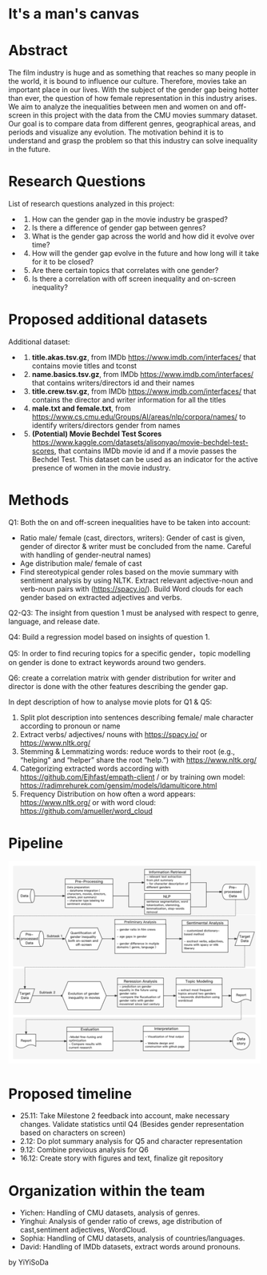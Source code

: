 # It's a man's canvas

# Abstract 

The film industry is huge and as something that reaches so many people in the world, it is bound to influence our culture. Therefore, movies take an important place in our lives. With the subject of the gender gap being hotter than ever, the question of how female representation in this industry arises.  We aim to analyze the inequalities between men and women on and off-screen in this project with the data from the CMU movies summary dataset. Our goal is to compare data from different genres, geographical areas, and periods and visualize any evolution. The motivation behind it is to understand and grasp the problem so that this industry can solve inequality in the future. 


# Research Questions 

List of research questions analyzed in this project:
- 1. How can the gender gap in the movie industry be grasped?
- 2. Is there a difference of gender gap between genres?
- 3. What is the gender gap across the world and how did it evolve over time?
- 4. How will the gender gap evolve in the future and how long will it take for it to be closed?
- 5. Are there certain topics that correlates with one gender?
- 6. Is there a correlation with off screen inequality and on-screen inequality?

# Proposed additional datasets 
Additional dataset: 

- 1. **title.akas.tsv.gz**, from IMDb https://www.imdb.com/interfaces/ that contains movie titles and tconst
- 2. **name.basics.tsv.gz**, from IMDb https://www.imdb.com/interfaces/ that contains writers/directors id and their names
- 3. **title.crew.tsv.gz**, from IMDb https://www.imdb.com/interfaces/ that contains the director and writer information for all the titles
- 4. **male.txt and female.txt**, from https://www.cs.cmu.edu/Groups/AI/areas/nlp/corpora/names/ to identify writers/directors gender from names
- 5. **(Potential) Movie Bechdel Test Scores** https://www.kaggle.com/datasets/alisonyao/movie-bechdel-test-scores, that contains IMDb movie id and if a movie passes the Bechdel Test. This dataset can be used as an indicator for the active presence of women in the movie industry.

# Methods

Q1: Both the on and off-screen inequalities have to be taken into account:
- Ratio male/ female (cast, directors, writers): Gender of cast is given, gender of director & writer must be concluded from the name. Careful with handling of gender-neutral names)
- Age distribution male/ female of cast
- Find stereotypical gender roles based on the movie summary with sentiment analysis by using NLTK. Extract relevant adjective-noun and verb-noun pairs with (https://spacy.io/). Build Word clouds for each gender based on extracted adjectives and verbs.

Q2-Q3: The insight from question 1 must be analysed with respect to genre, language, and release date.

Q4: Build a regression model based on insights of question 1.

Q5: In order to find recuring topics for a specific gender，topic modelling on gender is done to extract keywords around two genders.

Q6: create a correlation matrix with gender distribution for writer and director is done with the other features describing the gender gap.

In dept description of how to analyse movie plots for Q1 & Q5:
1. Split plot description into sentences describing female/ male character according to pronoun or name
2. Extract verbs/ adjectives/ nouns with https://spacy.io/ or https://www.nltk.org/
3. Stemming & Lemmatizing words: reduce words to their root (e.g., “helping” and “helper” share the root “help.”) with https://www.nltk.org/
4. Categorizing extracted words according with https://github.com/Ejhfast/empath-client / or by training own model: https://radimrehurek.com/gensim/models/ldamulticore.html
5. Frequency Distribution on how often a word appears: https://www.nltk.org/ or with word cloud: https://github.com/amueller/word_cloud


# Pipeline
![image](https://github.com/epfl-ada/ada-2022-project-yiyisoda/blob/main/pipeline.png)

# Proposed timeline

- 25.11: 
  Take Milestone 2 feedback into account, make necessary changes. 
  Validate statistics until Q4 (Besides gender representation based on characters on screen)
- 2.12: 
  Do plot summary analysis for Q5 and character representation
- 9.12:
  Combine previous analysis for Q6
- 16.12: 
  Create story with figures and text, finalize git repository

# Organization within the team

- Yichen: Handling of CMU datasets, analysis of genres.
- Yinghui: Analysis of gender ratio of crews, age distribution of cast,sentiment adjectives, WordCloud.
- Sophia: Handling of CMU datasets, analysis of countries/languages.
- David: Handling of IMDb datasets, extract words around pronouns.

by YiYiSoDa
